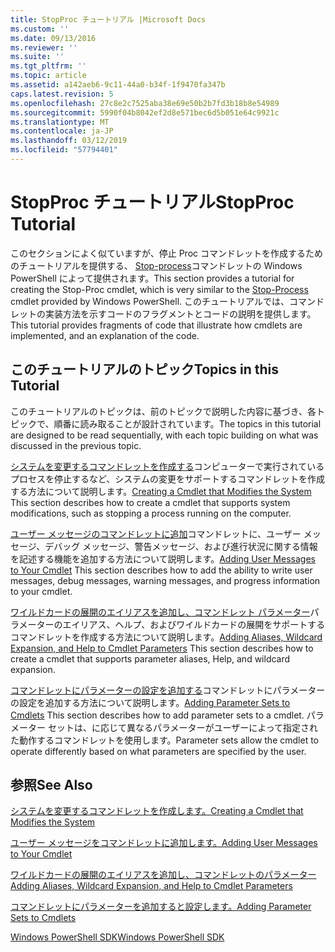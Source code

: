 ```yaml
---
title: StopProc チュートリアル |Microsoft Docs
ms.custom: ''
ms.date: 09/13/2016
ms.reviewer: ''
ms.suite: ''
ms.tgt_pltfrm: ''
ms.topic: article
ms.assetid: a142aeb6-9c11-44a0-b34f-1f9470fa347b
caps.latest.revision: 5
ms.openlocfilehash: 27c8e2c7525aba38e69e50b2b7fd3b18b8e54989
ms.sourcegitcommit: 5990f04b8042ef2d8e571bec6d5b051e64c9921c
ms.translationtype: MT
ms.contentlocale: ja-JP
ms.lasthandoff: 03/12/2019
ms.locfileid: "57794401"
---
```

# <a name="stopproc-tutorial"></a><span data-ttu-id="8685e-102">StopProc チュートリアル</span><span class="sxs-lookup"><span data-stu-id="8685e-102">StopProc Tutorial</span></span>

<span data-ttu-id="8685e-103">このセクションによく似ていますが、停止 Proc コマンドレットを作成するためのチュートリアルを提供する、 [Stop-process](/powershell/module/Microsoft.PowerShell.Management/Stop-Process)コマンドレットの Windows PowerShell によって提供されます。</span><span class="sxs-lookup"><span data-stu-id="8685e-103">This section provides a tutorial for creating the Stop-Proc cmdlet, which is very similar to the [Stop-Process](/powershell/module/Microsoft.PowerShell.Management/Stop-Process) cmdlet provided by Windows PowerShell.</span></span> <span data-ttu-id="8685e-104">このチュートリアルでは、コマンドレットの実装方法を示すコードのフラグメントとコードの説明を提供します。</span><span class="sxs-lookup"><span data-stu-id="8685e-104">This tutorial provides fragments of code that illustrate how cmdlets are implemented, and an explanation of the code.</span></span>

## <a name="topics-in-this-tutorial"></a><span data-ttu-id="8685e-105">このチュートリアルのトピック</span><span class="sxs-lookup"><span data-stu-id="8685e-105">Topics in this Tutorial</span></span>

<span data-ttu-id="8685e-106">このチュートリアルのトピックは、前のトピックで説明した内容に基づき、各トピックで、順番に読み取ることが設計されています。</span><span class="sxs-lookup"><span data-stu-id="8685e-106">The topics in this tutorial are designed to be read sequentially, with each topic building on what was discussed in the previous topic.</span></span>

<span data-ttu-id="8685e-107">[システムを変更するコマンドレットを作成する](./creating-a-cmdlet-that-modifies-the-system.md)コンピューターで実行されているプロセスを停止するなど、システムの変更をサポートするコマンドレットを作成する方法について説明します。</span><span class="sxs-lookup"><span data-stu-id="8685e-107">[Creating a Cmdlet that Modifies the System](./creating-a-cmdlet-that-modifies-the-system.md) This section describes how to create a cmdlet that supports system modifications, such as stopping a process running on the computer.</span></span>

<span data-ttu-id="8685e-108">[ユーザー メッセージのコマンドレットに追加](./adding-user-messages-to-your-cmdlet.md)コマンドレットに、ユーザー メッセージ、デバッグ メッセージ、警告メッセージ、および進行状況に関する情報を記述する機能を追加する方法について説明します。</span><span class="sxs-lookup"><span data-stu-id="8685e-108">[Adding User Messages to Your Cmdlet](./adding-user-messages-to-your-cmdlet.md) This section describes how to add the ability to write user messages, debug messages, warning messages, and progress information to your cmdlet.</span></span>

<span data-ttu-id="8685e-109">[ワイルドカードの展開のエイリアスを追加し、コマンドレット パラメーター](./adding-aliases-wildcard-expansion-and-help-to-cmdlet-parameters.md)パラメーターのエイリアス、ヘルプ、およびワイルドカードの展開をサポートするコマンドレットを作成する方法について説明します。</span><span class="sxs-lookup"><span data-stu-id="8685e-109">[Adding Aliases, Wildcard Expansion, and Help to Cmdlet Parameters](./adding-aliases-wildcard-expansion-and-help-to-cmdlet-parameters.md) This section describes how to create a cmdlet that supports parameter aliases, Help, and wildcard expansion.</span></span>

<span data-ttu-id="8685e-110">[コマンドレットにパラメーターの設定を追加する](./adding-parameter-sets-to-a-cmdlet.md)コマンドレットにパラメーターの設定を追加する方法について説明します。</span><span class="sxs-lookup"><span data-stu-id="8685e-110">[Adding Parameter Sets to Cmdlets](./adding-parameter-sets-to-a-cmdlet.md) This section describes how to add parameter sets to a cmdlet.</span></span> <span data-ttu-id="8685e-111">パラメーター セットは、に応じて異なるパラメーターがユーザーによって指定された動作するコマンドレットを使用します。</span><span class="sxs-lookup"><span data-stu-id="8685e-111">Parameter sets allow the cmdlet to operate differently based on what parameters are specified by the user.</span></span>

## <a name="see-also"></a><span data-ttu-id="8685e-112">参照</span><span class="sxs-lookup"><span data-stu-id="8685e-112">See Also</span></span>

[<span data-ttu-id="8685e-113">システムを変更するコマンドレットを作成します。</span><span class="sxs-lookup"><span data-stu-id="8685e-113">Creating a Cmdlet that Modifies the System</span></span>](./creating-a-cmdlet-that-modifies-the-system.md)

[<span data-ttu-id="8685e-114">ユーザー メッセージをコマンドレットに追加します。</span><span class="sxs-lookup"><span data-stu-id="8685e-114">Adding User Messages to Your Cmdlet</span></span>](./adding-user-messages-to-your-cmdlet.md)

[<span data-ttu-id="8685e-115">ワイルドカードの展開のエイリアスを追加し、コマンドレットのパラメーター</span><span class="sxs-lookup"><span data-stu-id="8685e-115">Adding Aliases, Wildcard Expansion, and Help to Cmdlet Parameters</span></span>](./adding-aliases-wildcard-expansion-and-help-to-cmdlet-parameters.md)

[<span data-ttu-id="8685e-116">コマンドレットにパラメーターを追加すると設定します。</span><span class="sxs-lookup"><span data-stu-id="8685e-116">Adding Parameter Sets to Cmdlets</span></span>](./adding-parameter-sets-to-a-cmdlet.md)

[<span data-ttu-id="8685e-117">Windows PowerShell SDK</span><span class="sxs-lookup"><span data-stu-id="8685e-117">Windows PowerShell SDK</span></span>](../windows-powershell-reference.md)
